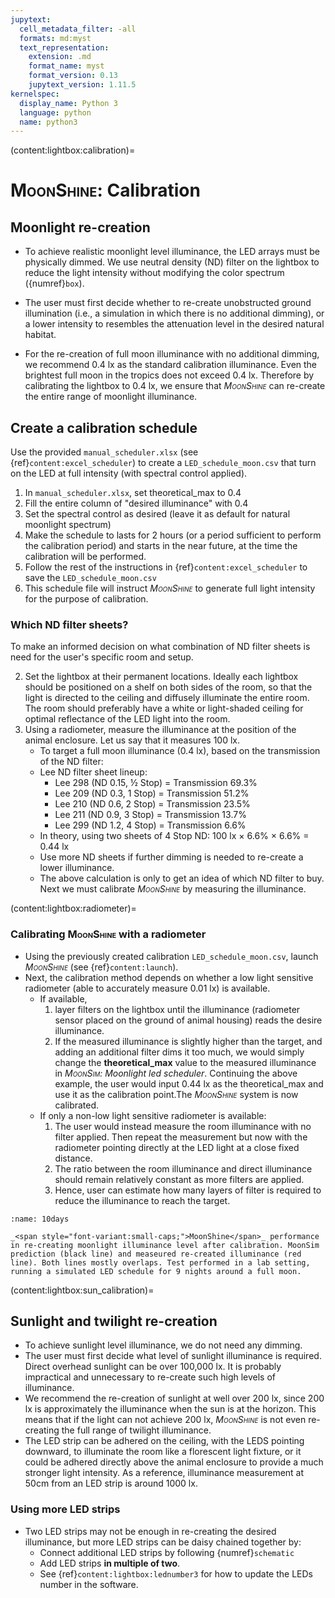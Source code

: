 ```yaml
---
jupytext:
  cell_metadata_filter: -all
  formats: md:myst
  text_representation:
    extension: .md
    format_name: myst
    format_version: 0.13
    jupytext_version: 1.11.5
kernelspec:
  display_name: Python 3
  language: python
  name: python3
---
```


(content:lightbox:calibration)=
# <span style="font-variant:small-caps;">MoonShine</span>: Calibration

## Moonlight re-creation
- To achieve realistic moonlight level illuminance, the LED arrays must be physically dimmed. We use neutral density (ND) filter on the lightbox to reduce the light intensity without modifying the color spectrum ({numref}`box`).

- The user must first decide whether to re-create unobstructed ground illumination (i.e., a simulation in which there is no additional dimming), or a lower intensity to resembles the attenuation level in the desired natural habitat.

- For the re-creation of full moon illuminance with no additional dimming, we recommend 0.4 lx as the standard calibration illuminance. Even the brightest full moon in the tropics does not exceed 0.4 lx. Therefore by calibrating the lightbox to 0.4 lx, we ensure that _<span style="font-variant:small-caps;">MoonShine</span>_ can re-create the entire range of moonlight illuminance.

## Create a calibration schedule
Use the provided `manual_scheduler.xlsx` (see {ref}`content:excel_scheduler`) to create a `LED_schedule_moon.csv` that turn on the LED at full intensity (with spectral control applied).
1. In `manual_scheduler.xlsx`, set theoretical_max to 0.4
2. Fill the entire column of "desired illuminance" with 0.4
3. Set the spectral control as desired (leave it as default for natural moonlight spectrum)
4. Make the schedule to lasts for 2 hours (or a period sufficient to perform the calibration period) and starts in the near future, at the time the calibration will be performed.
5. Follow the rest of the instructions in {ref}`content:excel_scheduler` to save the `LED_schedule_moon.csv`
6. This schedule file will instruct _<span style="font-variant:small-caps;">MoonShine</span>_ to generate full light intensity for the purpose of calibration.
### Which ND filter sheets?
To make an informed decision on what combination of ND filter sheets is need for the user's specific room and setup.

2. Set the lightbox at their permanent locations. Ideally each lightbox should be positioned on a shelf on both sides of the room, so that the light is directed to the ceiling and diffusely illuminate the entire room. The room should preferably have a white or light-shaded ceiling for optimal reflectance of the LED light into the room.
3. Using a radiometer, measure the illuminance at the position of the animal enclosure. Let us say that it measures 100 lx. 
    - To target a full moon illuminance (0.4 lx), based on the transmission of the ND filter:
    - Lee ND filter sheet lineup:
        - Lee 298 (ND 0.15, ½ Stop) = Transmission 69.3%
        - Lee 209 (ND 0.3, 1 Stop) = Transmission 51.2%
        - Lee 210 (ND 0.6, 2 Stop) = Transmission 23.5%
        - Lee 211 (ND 0.9, 3 Stop) = Transmission 13.7%
        - Lee 299 (ND 1.2, 4 Stop) = Transmission 6.6%
    - In theory, using two sheets of 4 Stop ND: 100 lx × 6.6% × 6.6% = 0.44 lx 
    - Use more ND sheets if further dimming is needed to re-create a lower illuminance.
    - The above calculation is only to get an idea of which ND filter to buy. Next we must calibrate _<span style="font-variant:small-caps;">MoonShine</span>_ by measuring the illuminance.

(content:lightbox:radiometer)=
###  Calibrating <span style="font-variant:small-caps;">MoonShine</span> with a radiometer
- Using the previously created calibration `LED_schedule_moon.csv`, launch _<span style="font-variant:small-caps;">MoonShine</span>_ (see {ref}`content:launch`).
- Next, the calibration method depends on whether a low light sensitive radiometer (able to accurately measure 0.01 lx) is available.
    - If available,
        1. layer filters on the lightbox until the illuminance (radiometer sensor placed on the ground of animal housing) reads the desire illuminance.
        2. If the measured illuminance is slightly higher than the target, and adding an additional filter dims it too much, we would simply change the **theoretical_max** value to the measured illuminance in _<span style="font-variant:small-caps;">MoonSim</span>: Moonlight led scheduler_. Continuing the above example, the user would input 0.44 lx as the theoretical_max and use it as the calibration point.The _<span style="font-variant:small-caps;">MoonShine</span>_  system is now calibrated.
    - If only a non-low light sensitive radiometer is available:
        1. The user would instead measure the room illuminance with no filter applied. Then repeat the measurement but now with the radiometer pointing directly at the LED light at a close fixed distance.
        2. The ratio between the room illuminance and direct illuminance should remain relatively constant as more filters are applied.
        3. Hence, user can estimate how many layers of filter is required to reduce the illuminance to reach the target.

```{figure} /images/10days.png
:name: 10days

_<span style="font-variant:small-caps;">MoonShine</span>_ performance in re-creating moonlight illuminance level after calibration. MoonSim prediction (black line) and measeured re-created illuminance (red line). Both lines mostly overlaps. Test performed in a lab setting, running a simulated LED schedule for 9 nights around a full moon.
```
(content:lightbox:sun_calibration)=
## Sunlight and twilight re-creation

- To achieve sunlight level illuminance, we do not need any dimming.
- The user must first decide what level of sunlight illuminance is required. Direct overhead sunlight can be over 100,000 lx. It is probably impractical and unnecessary to re-create such high levels of illuminance.
- We recommend the re-creation of sunlight at well over 200 lx, since 200 lx is approximately the illuminance when the sun is at the horizon. This means that if the light can not achieve 200 lx, _<span style="font-variant:small-caps;">MoonShine</span>_ is not even re-creating the full range of twilight illuminance.
- The LED strip can be adhered on the ceiling, with the LEDS pointing downward, to illuminate the room like a florescent light fixture, or it could be adhered directly above the animal enclosure to provide a much stronger light intensity. As a reference, illuminance measurement at 50cm from an LED strip is around 1000 lx. 

### Using more LED strips
- Two LED strips may not be enough in re-creating the desired illuminance, but more LED strips can be daisy chained together by:
    - Connect additional LED strips by following {numref}`schematic`
    - Add LED strips **in multiple of two**.
    - See {ref}`content:lightbox:lednumber3` for how to update the LEDs number in the software.